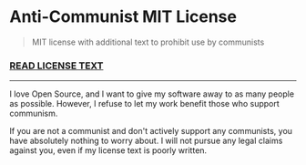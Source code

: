 # Anti-Communist MIT License

> MIT license with additional text to prohibit use by communists

### [READ LICENSE TEXT](./LICENSE)

---

I love Open Source, and I want to give my software away to as many people as
possible. However, I refuse to let my work benefit those who support communism.

If you are not a communist and don't actively support any communists, you have
absolutely nothing to worry about. I will not pursue any legal claims against
you, even if my license text is poorly written.

